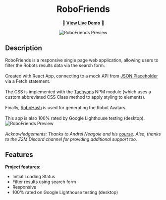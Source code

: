 <h1 align="center">RoboFriends</h1>
<div align="center">

:rocket: **[View Live Demo](https://sonnyburni.github.io/robofriends/)** :rocket:<br>

![RoboFriends Preview](./src/images/site-demo.gif)

</div>

## Description
<p>

RoboFriends is a responsive single page web application, allowing users to filter the Robots results data via the search form. 
<br><br>
Created with React App, connecting to a mock API from [JSON Placeholder](http://jsonplaceholder.typicode.com) via a Fetch statement. 
<br><br>
The CSS is implemented with the [Tachyons](https://tachyons.io) NPM module (which uses a custom abbreviated CSS Class method to apply styling to elements).
<br><br>
Finally, [RoboHash](https://robohash.org) is used for generating the Robot Avatars.
<br><br>
This app is also 100% rated by Google Lighthouse testing (desktop).
![RoboFriends Preview](lighthouse-badges.png)
<br><br>
<i>Acknowledgements: Thanks to Andrei Neagoie and his [course](https://www.udemy.com/the-complete-web-developer-zero-to-mastery). Also, thanks to the Z2M Discord channel for providing additional support too.
</i>

</p>

## Features
**Project features:**
  <ul>
    <li>Initial Loading Status</li>
    <li>Filter results using search form</li>        
    <li>Responsive</li>
    <li>100% rated on Google Lighthouse testing (desktop)</li>
  </ul>

